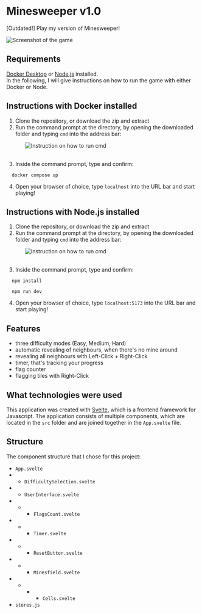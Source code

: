 # Minesweeper v1.0

[Outdated!] Play my version of Minesweeper!

![Screenshot of the game](minesweeper-screenshot.png)

## Requirements

[Docker Desktop](https://www.docker.com/products/docker-desktop/) or [Node.js](https://nodejs.org/en/) installed. <br>
In the following, I will give instructions on how to run the game with either Docker or Node.

## Instructions with Docker installed

1. Clone the repository, or download the zip and extract
2. Run the command prompt at the directory, by opening the downloaded folder and typing `cmd` into the address bar:<br>

<div style="margin-left: 25px;"> &nbsp;&nbsp;&nbsp;&nbsp;&nbsp;&nbsp;<img src="runcmd.png" alt="Instruction on how to run cmd"> </div> <br>

3. Inside the command prompt, type and confirm:
```
  docker compose up
```
4. Open your browser of choice, type `localhost` into the URL bar and start playing!

## Instructions with Node.js installed

1. Clone the repository, or download the zip and extract
2. Run the command prompt at the directory, by opening the downloaded folder and typing `cmd` into the address bar:<br>

<div style="margin-left: 25px;"> &nbsp;&nbsp;&nbsp;&nbsp;&nbsp;&nbsp;<img src="runcmd.png" alt="Instruction on how to run cmd"> </div> <br>

3. Inside the command prompt, type and confirm:
```
  npm install 
```
```
  npm run dev
```
4. Open your browser of choice, type `localhost:5173` into the URL bar and start playing!

## Features
- three difficulty modes (Easy, Medium, Hard)
- automatic revealing of neighbours, when there's no mine around
- revealing all neighbours with Left-Click + Right-Click
- timer, that's tracking your progress
- flag counter
- flagging tiles with Right-Click


## What technologies were used

This application was created with [Svelte](https://svelte.dev/), which is a frontend framework for Javascript. 
The application consists of multiple components, which are located in the `src` folder and are joined together in the `App.svelte` file.

## Structure
The component structure that I chose for this project:
- `App.svelte`
- - `DifficultySelection.svelte`
- - `UserInterface.svelte`
- - - `FlagsCount.svelte`
- - - `Timer.svelte`
- - - `ResetButton.svelte`
- - - `Minesfield.svelte`
- - - - `Cells.svelte`
- `stores.js`